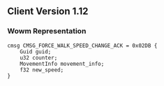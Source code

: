 ## Client Version 1.12

### Wowm Representation
```rust,ignore
cmsg CMSG_FORCE_WALK_SPEED_CHANGE_ACK = 0x02DB {
    Guid guid;    
    u32 counter;    
    MovementInfo movement_info;    
    f32 new_speed;    
}

```
